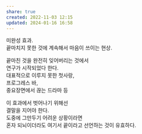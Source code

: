 ```yaml
---
share: true
created: 2022-11-03 12:15
updated: 2024-01-16 16:58
---
```



미완성 효과.  
끝마치지 못한 것에 계속해서 마음이 쓰이는 현상.

끝마친 것을 완전히 잊어버리는 것에서  
연구가 시작되었다 한다.  
대표적으로 이루지 못한 첫사랑,  
프로그레스 바,  
중요장면에서 끊는 드라마 등

이 효과에서 벗어나기 위해선  
결말을 지어야 한다.  
도중에 그만두기 어려운 상황이라면  
혼자 되뇌이더라도 여기서 끝이라고 선언하는 것이 유효하다.
